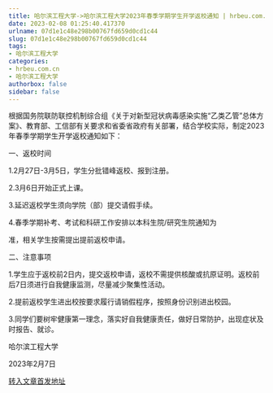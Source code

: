 ```yaml
---
title: 哈尔滨工程大学->哈尔滨工程大学2023年春季学期学生开学返校通知 | hrbeu.com.cn
date: 2023-02-08 01:25:40.417370
urlname: 07d1e1c48e298b00767fd659d0cd1c44
slug: 07d1e1c48e298b00767fd659d0cd1c44
tags: 
- 哈尔滨工程大学
categories:
- hrbeu.com.cn
- 哈尔滨工程大学
authorbox: false
sidebar: false
---
```

根据国务院联防联控机制综合组《关于对新型冠状病毒感染实施“乙类乙管”总体方案》、教育部、工信部有关要求和省委省政府有关部署，结合学校实际，制定2023年春季学期学生开学返校通知如下：

一、返校时间

1.2月27日-3月5日，学生分批错峰返校、报到注册。

2.3月6日开始正式上课。

3.延迟返校学生须向学院（部）提交请假手续。

4.春季学期补考、考试和科研工作安排以本科生院/研究生院通知为
<!--more-->
准，相关学生按需提出提前返校申请。

二、注意事项

1.学生应于返校前2日内，提交返校申请，返校不需提供核酸或抗原证明。返校前后7日须进行自我健康监测，尽量减少聚集性活动。

2.提前返校学生进出校按要求履行请销假程序，按照身份识别进出校园。

3.同学们要树牢健康第一理念，落实好自我健康责任，做好日常防护，出现症状及时报告、就诊。

哈尔滨工程大学

2023年2月7日



[转入文章首发地址](http://gongxue.cn/info/1141/74390.htm)